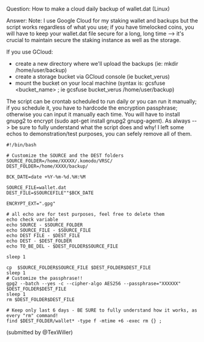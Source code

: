 Question: How to make a cloud daily backup of wallet.dat (Linux)

Answer:
Note: I use Google Cloud for my staking wallet and backups but the script works regardless of what you use; if you have timelocked coins, you will have to keep your wallet.dat file secure for a long, long time --> it's crucial to maintain secure the staking instance as well as the storage.

If you use GCloud:
- create a new directory where we'll upload the backups (ie: mkdir /home/user/backup)
- create a storage bucket via GCloud console (ie bucket_verus)
- mount the bucket on your local machine (syntax is: gcsfuse <bucket_name> <local folder>; ie gcsfuse bucket_verus /home/user/backup)

The script can be crontab scheduled to run daily or you can run it manually; if you schedule it, you have to hardcode the encryption passphrase; otherwise you can input it manually each time. You will have to install gnupg2 to encrypt (sudo apt-get install gnupg2 gnupg-agent). As always --> be sure to fully understand what the script does and why! I left some echos to demonstration/test purposes, you can sefely remove all of them.
```
#!/bin/bash

# Customize the SOURCE and the DEST folders
SOURCE_FOLDER=/home/XXXXX/.komodo/VRSC/
DEST_FOLDER=/home/XXXX/backup/

BCK_DATE=date +%Y-%m-%d.%H:%M

SOURCE_FILE=wallet.dat
DEST_FILE=$SOURCEFILE""$BCK_DATE

ENCRYPT_EXT=".gpg"

# all echo are for test purposes, feel free to delete them
echo check variable
echo SOURCE - $SOURCE_FOLDER
echo SOURCE_FILE - $SOURCE_FILE
echo DEST FILE - $DEST_FILE
echo DEST - $DEST_FOLDER
echo TO_BE_DEL - $DEST_FOLDER$SOURCE_FILE

sleep 1

cp  $SOURCE_FOLDER$SOURCE_FILE $DEST_FOLDER$DEST_FILE
sleep 1
# Customize the passphrase!!
gpg2 --batch --yes -c --cipher-algo AES256 --passphrase="XXXXXX" $DEST_FOLDER$DEST_FILE
sleep 1
rm $DEST_FOLDER$DEST_FILE

# Keep only last 6 days - BE SURE to fully understand how it works, as every "rm" command!
find $DEST_FOLDER/wallet* -type f -mtime +6 -exec rm {} ;
```
(submitted by @TexWiller)
